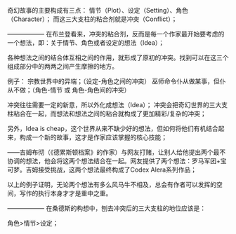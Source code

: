 奇幻故事的主要构成有三点：
情节（Plot）、设定（Setting）、角色（Character）；
而这三大支柱的粘合剂就是冲突（Conflict）；

——————
在布兰登看来，冲突的粘合剂，反而是每一个作家最开始要考虑的一个想法，即：关于情节、角色或者设定的想法（Idea）；

各种想法之间的结合体互相之间的作用，就形成了原初的冲突。找到可以在这三个组成部分中的两两之间产生摩擦的地方。

例子：
宗教世界中的异端；（设定-角色之间的冲突）
巫师命令仆从做某事，但仆从不做；（角色-情节 或 角色-角色间的冲突）

冲突往往需要一定的新意，所以外化成想法（Idea）；
冲突会把奇幻世界的三大支柱粘合在一起，而想法和想法之间的粘合就构成了更加精彩/复杂的冲突；

另外，Idea is cheap，这个世界从来不缺少好的想法，但如何将他们有机结合起来，构成一个新的故事，这才是作家应该掌握的核心技能；

——吉姆布彻（《德累斯顿档案》的作家）与网友打赌，让别人给他提出两个最不协调的想法，他会将这两个想法结合在一起。网友提供了两个想法：罗马军团+宝可梦。吉姆接受挑战，这两个想法最终构成了Codex Alera系列作品；

以上的例子证明，无论两个想法有多么风马牛不相及，总会有作者可以发挥的空间，写作的执行本身才才是重中之重。

——————
在桑德斯的构想中，刨去冲突后的三大支柱的地位应该是：

角色>情节>设定；



